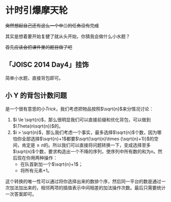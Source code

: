 # 计时引爆摩天轮

~~突然想起自己还有这么一个中二的任务没有完成~~

其实是想着要开始复健了就从头开始，你猜我会做什么小水题？

~~首先应该会把课件里的题目做了吧~~

## 「JOISC 2014 Day4」挂饰

简单小水题，直接背包即可。

## 小 Y 的背包计数问题

是一个很有意思的小$Trick$，我们考虑把物品按照$\sqrt{n}$来分情况讨论：
 1. $i \le \sqrt{n}$，那么很明显我们可以直接前缀和优化背包，可以做到$\Theta(n\sqrt{n})$的。
 2. $i > \sqrt{n}$，那么我们考虑一个事实，最多选择$\sqrt{n}$个数，因为哪怕你全部选择$\sqrt{n}+1$都要$\sqrt{\sqrt{n}\times (\sqrt{n}+1)}$的空间，肯定是$\ge n$的。所以我们可以直接将问题转换一下，变成选择至多$\sqrt{n}$个数，要求构造出一个不降的序列，使序列中所有数的和为$n$。然后现在你用两种操作：
     - 在队首新加一个$\sqrt{n}+1$；
     - 将所有元素$+1$。
 
这个转换的唯一性可以通过将你选择出来的数排个序，然后同一平台的数是通过一次加法加出来的，相邻两项的插值表示中间相差的加法操作次数。最后只需要统计一次答案即可。